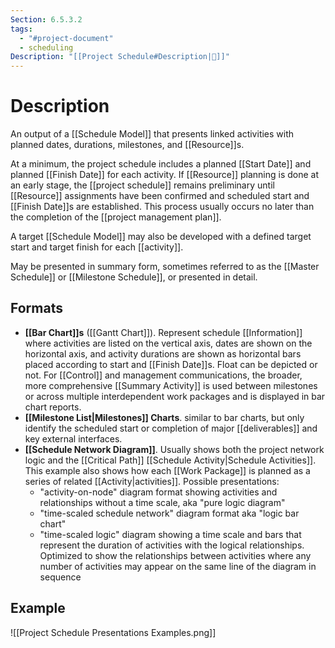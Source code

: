 ```yaml
---
Section: 6.5.3.2
tags:
  - "#project-document"
  - scheduling
Description: "[[Project Schedule#Description|📝]]"
---
```

# Description
An output of a [[Schedule Model]] that presents linked activities with planned dates, durations, milestones, and [[Resource]]s.

At a minimum, the project schedule includes a planned [[Start Date]] and planned [[Finish Date]] for each activity. If [[Resource]] planning is done at an early stage, the [[project schedule]] remains preliminary until [[Resource]] assignments have been confirmed and scheduled start and [[Finish Date]]s are established. This process usually occurs no later than the completion of the [[project management plan]].

A target [[Schedule Model]] may also be developed with a defined target start and target finish for each [[activity]].

May be presented in summary form, sometimes referred to as the [[Master Schedule]] or [[Milestone Schedule]], or presented in detail.
## Formats
* **[[Bar Chart]]s** ([[Gantt Chart]]). Represent schedule [[Information]] where activities are listed on the vertical axis, dates are shown on the horizontal axis, and activity durations are shown as horizontal bars placed according to start and [[Finish Date]]s. Float can be depicted or not. For [[Control]] and management communications, the broader, more comprehensive [[Summary Activity]] is used between milestones or across multiple interdependent work packages and is displayed in bar chart reports.
* **[[Milestone List|Milestones]] Charts**. similar to bar charts, but only identify the scheduled start or completion of major [[deliverables]] and key external interfaces.
* **[[Schedule Network Diagram]]**. Usually shows both the project network logic and the [[Critical Path]] [[Schedule Activity|Schedule Activities]]. This example also shows how each [[Work Package]] is planned as a series of related [[Activity|activities]]. Possible presentations:
	* "activity-on-node" diagram format showing activities and relationships without a time scale, aka "pure logic diagram"
	* "time-scaled schedule network" diagram format aka "logic bar chart"
	* "time-scaled logic" diagram showing a time scale and bars that represent the duration of activities with the logical relationships. Optimized to show the relationships between activities where any number of activities may appear on the same line of the diagram in sequence
## Example
![[Project Schedule Presentations Examples.png]]
